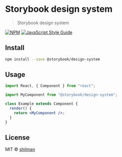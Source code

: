 # Storybook design system

> Storybook design system

[![NPM](https://img.shields.io/npm/v/@storybook/design-system.svg)](https://www.npmjs.com/package/@storybook/design-system) [![JavaScript Style Guide](https://img.shields.io/badge/code_style-standard-brightgreen.svg)](https://standardjs.com)

## Install

```bash
npm install --save @storybook/design-system
```

## Usage

```jsx
import React, { Component } from "react";

import MyComponent from "@storybook/design-system";

class Example extends Component {
  render() {
    return <MyComponent />;
  }
}
```

## License

MIT © [shilman](https://github.com/shilman)
